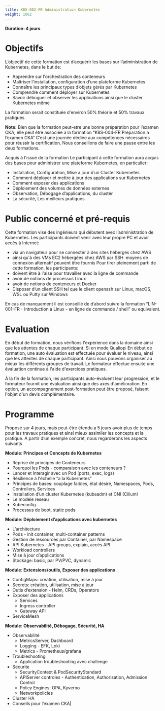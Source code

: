 ```yaml
---
title: K8S-002-FR Administration Kubernetes
weight: 1002
---
```

**Duration: 4 jours**



# Objectifs

L’objectif de cette formation est d’acquérir les bases sur l’administration de Kubernetes, dans le but de:
- Apprendre sur l'orchestration des conteneurs
- Maîtriser l’installation, configuration d’une plateforme Kubernetes
- Connaître les principaux types d’objets gérés par Kubernetes
- Comprendre comment déployer sur Kubernetes
- Savoir déboguer et observer les applications ainsi que le cluster Kubernetes même

La formation serait constituée d'environ 50% théorie et 50% travaux pratiques.

**Note:** Bien que la formation peut-etre une bonne préparation pour l’examen CKA, elle peut être associée a la formation “K8S-004-FR Preparation a l’examen CKA”
C’est une journée dédiée aux compétences nécessaires pour réussir la certification.
Nous conseillons de faire une pause entre les deux formations.

Acquis à l'issue de la formation
Le participant à cette formation aura acquis des bases pour administrer une plateforme Kubernetes, en particulier:
- Installation, Configuration, Mise a jour d’un Cluster Kubernetes
- Comment déployer et mettre à jour des applications sur Kubernetes
- Comment exposer des applications
- Déploiement des volumes de données externes
- Observation, Débogage d’applications, du cluster
- La sécurité, Les meilleurs pratiques


# Public concerné et pré-requis

Cette formation vise des ingénieurs qui débutent avec l’administration de Kubernetes.
Les participants doivent venir avec leur propre PC et avoir accès à Internet:
- via un navigateur pour se connecter à des sites hébergés chez AWS
- ainsi qu'à des VMs EC2 hébergées chez AWS par SSH: moyens de connexion alternatif peuvent être fournis
Pour tirer pleinement parti de cette formation, les participants:
- doivent être à l'aise pour travailler avec la ligne de commande
- avoir de notions de processus Linux
- avoir de notions de conteneurs et Docker
- Disposer d’un client SSH tel que le client openssh sur Linux, macOS, WSL ou Putty sur Windows

En cas de manquement il est conseillé de d’abord suivre la formation “LIN-001-FR - Introduction a Linux - en ligne de commande / shell” ou equivalent.


# Evaluation

En début de formation, nous vérifions l'expérience dans la domaine ainsi que les attentes de chaque participant.
Si en mode Qualiopi
En début de formation, une auto évaluation est effectuée pour évaluer le niveau, ainsi que les attentes de chaque participant. Ainsi nous pouvons organiser au mieux les différents groupes de travail.
Le formateur effectue ensuite une évaluation continue à l'aide d'exercices pratiques.

À la fin de la formation, les participants auto-évaluent leur progression, et le formateur fournit une évaluation ainsi que des axes d'amélioration.
En option, un accompagnement post-formation peut être proposé, faisant l'objet d'un devis complémentaire.


# Programme

Proposé sur 4 jours, mais peut-être étendu a 5 jours avoir plus de temps pour les travaux pratiques et ainsi mieux assimiler les concepts et la pratique.
A partir d’un exemple concret, nous regarderons les aspects suivants

**Module: Principes et Concepts de Kubernetes**

- Reprise de principes de Conteneurs
- Pourquoi les Pods - comparaison avec les conteneurs ?
- Lancer et Interagir avec un Pod (ports, exec, logs)
- Résilience à l'échelle “a la Kubernetes”
- Principes de bases: couplage faibles, état désiré, Namespaces, Pods, Controllers, Services
- Installation d’un cluster Kubernetes (kubeadm) et CNI (Cilium)
- Le modele reseau
- Kubeconfig
- Processus de boot, static pods


**Module: Déploiement d’applications avec kubernetes**

- L’architecture
- Pods - init container, multi-container patterns
- Gestion de ressources par Container, par Namespace
- API Kubernetes - API groups, explain, accés API
- Workload controllers
- Mise à jour d’applications
- Stockage: basic, par PV/PVC, dynamic


**Module:  Extensions/outils,  Exposer des applications**

- ConfigMaps: creation, utilisation, mise à jour
- Secrets: création, utilisation, mise à jour
- Outis d’extension - Helm, CRDs, Operators
- Exposer des applications
  - Services
  - Ingress controller
  - Gateway API
- ServiceMesh


**Module:  Observabilité, Débogage, Sécurité, HA**

- Observabilité
  - MetricsServer, Dashboard
  - Logging - EFK, Loki
  - Metrics - Prometheus/grafana
- Troubleshooting
  - Application troubleshooting avec challenge
- Securite
  - SecurityContext & PodSecurityStandard
  - APIServer controles - Authentication, Authorisation, Admission Control
  - Policy Engines: OPA, Kyverno
  - Networkpolicies
- Cluster HA
- Conseils pour l’examen CKA|



